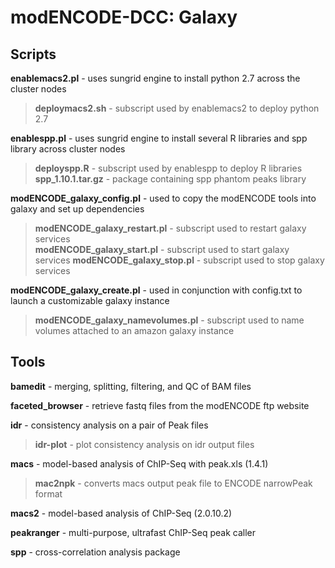 modENCODE-DCC: Galaxy
=========================

Scripts
-------

**enablemacs2.pl** - uses sungrid engine to install python 2.7 across the cluster nodes 
>**deploymacs2.sh** - subscript used by enablemacs2 to deploy python 2.7

**enablespp.pl** - uses sungrid engine to install several R libraries and spp library across cluster nodes
>**deployspp.R** - subscript used by enablespp to deploy R libraries
>**spp_1.10.1.tar.gz** - package containing spp phantom peaks library

**modENCODE_galaxy_config.pl** - used to copy the modENCODE tools into galaxy and set up dependencies
>**modENCODE_galaxy_restart.pl** - subscript used to restart galaxy services       
>**modENCODE_galaxy_start.pl** - subscript used to start galaxy services
>**modENCODE_galaxy_stop.pl** - subscript used to stop galaxy services

**modENCODE_galaxy_create.pl** - used in conjunction with config.txt to launch a customizable galaxy instance
>**modENCODE_galaxy_namevolumes.pl** - subscript used to name volumes attached to an amazon galaxy instance


Tools
-----

**bamedit** - merging, splitting, filtering, and QC of BAM files

**faceted_browser** - retrieve fastq files from the modENCODE ftp website

**idr** - consistency analysis on a pair of Peak files
>**idr-plot** - plot consistency analysis on idr output files

**macs** - model-based analysis of ChIP-Seq with peak.xls (1.4.1)
>**mac2npk** - converts macs output peak file to ENCODE narrowPeak format

**macs2** - model-based analysis of ChIP-Seq (2.0.10.2)

**peakranger** - multi-purpose, ultrafast ChIP-Seq peak caller

**spp** - cross-correlation analysis package



